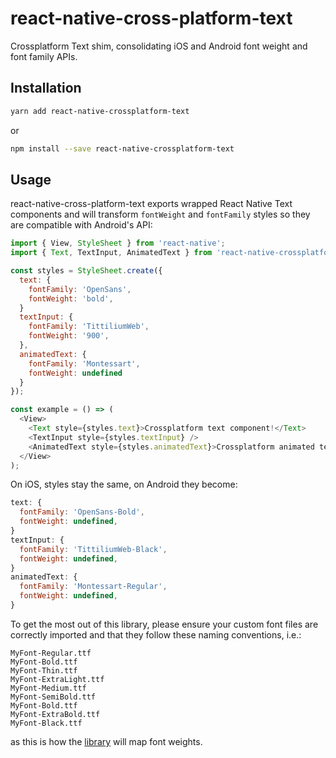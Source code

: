 # react-native-cross-platform-text

Crossplatform Text shim, consolidating iOS and Android font weight and font family APIs.

## Installation

```bash
yarn add react-native-crossplatform-text
```

or

```bash
npm install --save react-native-crossplatform-text
```

## Usage

react-native-cross-platform-text exports wrapped React Native Text components and will transform `fontWeight` and `fontFamily` styles so they are compatible with Android's API:


```js
import { View, StyleSheet } from 'react-native';
import { Text, TextInput, AnimatedText } from 'react-native-crossplatform-text';

const styles = StyleSheet.create({
  text: {
    fontFamily: 'OpenSans',
    fontWeight: 'bold',
  }
  textInput: {
    fontFamily: 'TittiliumWeb',
    fontWeight: '900',
  },
  animatedText: {
    fontFamily: 'Montessart',
    fontWeight: undefined
  }
});

const example = () => (
  <View>
    <Text style={styles.text}>Crossplatform text component!</Text>
    <TextInput style={styles.textInput} />
    <AnimatedText style={styles.animatedText}>Crossplatform animated text component!</AnimatedText>
  </View>
);
```

On iOS, styles stay the same, on Android they become:
```js
text: {
  fontFamily: 'OpenSans-Bold',
  fontWeight: undefined,
}
textInput: {
  fontFamily: 'TittiliumWeb-Black',
  fontWeight: undefined,
}
animatedText: {
  fontFamily: 'Montessart-Regular',
  fontWeight: undefined,
}
```

To get the most out of this library, please ensure your custom font files are correctly imported and that they follow these naming conventions, i.e.:

```
MyFont-Regular.ttf
MyFont-Bold.ttf
MyFont-Thin.ttf
MyFont-ExtraLight.ttf
MyFont-Medium.ttf
MyFont-SemiBold.ttf
MyFont-Bold.ttf
MyFont-ExtraBold.ttf
MyFont-Black.ttf
```

as this is how the [library](https://github.com/lendup/react-native-cross-platform-text/blob/master/src/getFontStyleForWeight.ts) will map font weights.


